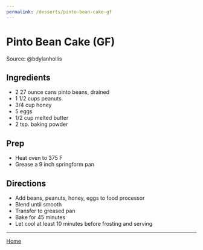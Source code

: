 ```yaml
---
permalink: /desserts/pinto-bean-cake-gf
---
```

# Pinto Bean Cake (GF)

Source: @bdylanhollis

## Ingredients

- 2 27 ounce cans pinto beans, drained
- 1 1/2 cups peanuts
- 3/4 cup honey
- 5 eggs
- 1/2 cup melted butter
- 2 tsp. baking powder

## Prep

- Heat oven to 375 F
- Grease a 9 inch springform pan

## Directions

- Add beans, peanuts, honey, eggs to food processor
- Blend until smooth
- Transfer to greased pan
- Bake for 45 minutes
- Let cool at least 10 minutes before frosting and serving

---

[Home](https://thomasjbarrett82.github.io)
